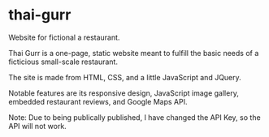 # thai-gurr
Website for fictional a restaurant.

Thai Gurr is a one-page, static website meant to fulfill the basic needs of a ficticious small-scale restaurant. 

The site is made from HTML, CSS, and a little JavaScript and JQuery.

Notable features are its responsive design, JavaScript image gallery, embedded restaurant reviews, and Google Maps API.

Note: Due to being publically published, I have changed the API Key, so the API will not work.

